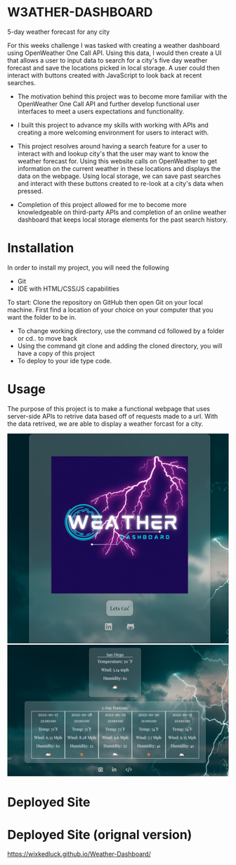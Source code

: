 # W3ATHER-DASHBOARD

 5-day weather forecast for any city 

For this weeks challenge I was tasked with creating a weather dashboard using OpenWeather One Call API. Using this data, I would then create a UI that allows a user to input data to search for a city's five day weather forecast and save the locations picked in local storage. A user could then interact with buttons created with JavaScript to look back at recent searches.   

- The motivation behind this project was to become more familiar with the OpenWeather One Call API and further develop functional user interfaces to meet a users expectations and functionality.  
 
- I built this project to advance my skills with working with APIs and creating a more welcoming environment for users to interact with.

- This project resolves around having a search feature for a user to interact with and lookup city's that the user may want to know the weather forecast for. Using this website calls on OpenWeather to get information on the current weather in these locations and displays the data on the webpage. Using local storage, we can save past searches and interact with these buttons created to re-look at a city's data when pressed.   

- Completion of this project allowed for me to become more knowledgeable on third-party APIs and completion of an online weather dashboard that keeps local storage elements for the past search history. 

# Installation
In order to install my project, you will need the following

- Git
- IDE with HTML/CSS/JS capabilities 

To start: 
Clone the repository on GitHub then open Git on your local machine. First find a location of your choice on your computer that you want the folder to be in.
- To change working directory, use the command cd followed by a folder or cd.. to move back  
- Using the command git clone and adding the cloned directory, you will have a copy of this project
- To deploy to your ide type code. 

# Usage 
The purpose of this project is to make a functional webpage that uses server-side APIs to retrive data based off of requests made to a url. With the data retrived, we are able to display a weather forcast for a city. 


![Challange6-WeatherAPI](./assets/images/landingpage.PNG)
![Challange6-Weather](./assets/images/weathertrial.PNG)
# Deployed Site 

# Deployed Site (orignal version)
https://wixkedluck.github.io/Weather-Dashboard/
